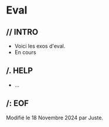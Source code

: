 #	Eval

## // INTRO

* Voici les exos d'eval.
* En cours

##	/. HELP

* ...

##	/: EOF

Modifié le 18 Novembre 2024 par Juste.<br>

